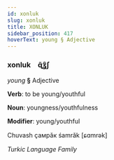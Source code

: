 ```yaml
---
id: xonluk
slug: xonluk
title: XONLUK
sidebar_position: 417
hoverText: young § Adjective
---
```


### xonluk&emsp;<span kind="abugida">ɋ̃ʓ̑ʃ</span>

*young* **§** Adjective

**Verb**: to be young/youthful

**Noun**: youngness/youthfulness

**Modifier**: young/youthful

Chuvash ҫамрӑк śamrăk [ɕɑmrək]

*Turkic Language Family*
